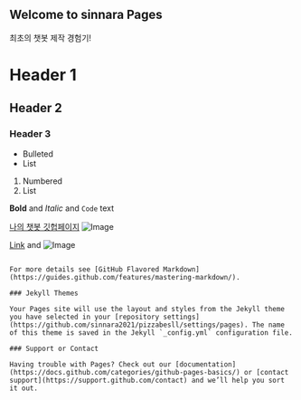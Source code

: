## Welcome to sinnara Pages

최초의 챗봇 제작 경험기!

# Header 1
## Header 2
### Header 3

- Bulleted
- List

1. Numbered
2. List

**Bold** and _Italic_ and `Code` text


[나의 챗봇 깃헙페이지](https://sinnara2021.github.io/pizzabesll/)
![Image]( https://cdn.pixabay.com/photo/2017/12/10/14/47/pizza-3010062_960_720.jpg )


[Link](url) and ![Image](src)
```

For more details see [GitHub Flavored Markdown](https://guides.github.com/features/mastering-markdown/).

### Jekyll Themes

Your Pages site will use the layout and styles from the Jekyll theme you have selected in your [repository settings](https://github.com/sinnara2021/pizzabesll/settings/pages). The name of this theme is saved in the Jekyll `_config.yml` configuration file.

### Support or Contact

Having trouble with Pages? Check out our [documentation](https://docs.github.com/categories/github-pages-basics/) or [contact support](https://support.github.com/contact) and we’ll help you sort it out.
